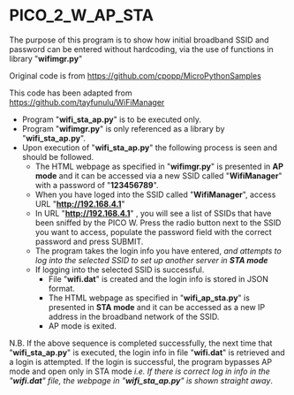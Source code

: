# PICO_2_W_AP_STA

The purpose of this program is to show how initial broadband SSID and password can be entered without hardcoding, via the use of functions in library "**wifimgr.py**" 

Original code is from https://github.com/cpopp/MicroPythonSamples

This code has been adapted from https://github.com/tayfunulu/WiFiManager

 - Program "**wifi_sta_ap.py**" is to be executed only.
 - Program "**wifimgr.py**" is only referenced as a library by "**wifi_sta_ap.py**". 
 - Upon execution of "**wifi_sta_ap.py**" the following process is seen and should be followed.
   - The HTML webpage as specified in "**wifimgr.py**" is presented in **AP mode** and it can be accessed via a new SSID called "**WifiManager**" with a password of "**123456789**".
   - When you have loged into the SSID called "**WifiManager**", access URL "**http://192.168.4.1**" 
   - In URL "**http://192.168.4.1**" , you will see a list of SSIDs that have been sniffed by the PICO W. Press the radio button next to the SSID you want to access, populate the password field with the correct password and press SUBMIT.
   - The program takes the login info you have entered, _and attempts to log into the selected SSID to set up another server in **STA mode**_ 
   - If logging into the selected SSID is successful.
     - File "**wifi.dat**" is created and the login info is stored in JSON format.
     - The HTML webpage as specified in "**wifi_ap_sta.py**" is presented in **STA mode** and it can be accessed as a new IP address in the broadband network of the SSID. 
     - AP mode is exited.

N.B. If the above sequence is completed successfully, the next time that "**wifi_sta_ap.py**" is executed, the login info in file "**wifi.dat**" is retrieved and a login is attempted. If the login is successful, the program bypasses AP mode and open only in STA mode _i.e. If there is correct log in info in the "**wifi.dat**" file, the webpage in "**wifi_sta_ap.py**" is shown straight away_. 

